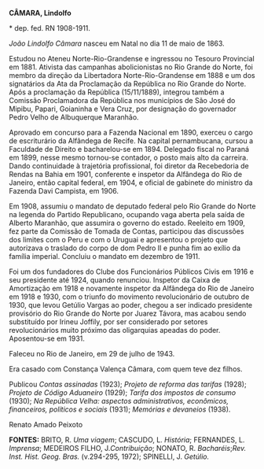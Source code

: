 **CÂMARA, Lindolfo**

\* dep. fed. RN 1908-1911.

*João Lindolfo Câmara* nasceu em Natal no dia 11 de maio de 1863.

Estudou no Ateneu Norte-Rio-Grandense e ingressou no Tesouro Provincial
em 1881. Ativista das campanhas abolicionistas no Rio Grande do Norte,
foi membro da direção da Libertadora Norte-Rio-Grandense em 1888 e um
dos signatários da Ata da Proclamação da República no Rio Grande do
Norte. Após a proclamação da República (15/11/1889), integrou também a
Comissão Proclamadora da República nos municípios de São José do Mipibu,
Papari, Goianinha e Vera Cruz, por designação do governador Pedro Velho
de Albuquerque Maranhão.

Aprovado em concurso para a Fazenda Nacional em 1890, exerceu o cargo de
escriturário da Alfândega de Recife. Na capital pernambucana, cursou a
Faculdade de Direito e bacharelou-se em 1894. Delegado fiscal no Paraná
em 1899, nesse mesmo tornou-se contador, o posto mais alto da carreira.
Dando continuidade à trajetória profissional, foi diretor da Recebedoria
de Rendas na Bahia em 1901, conferente e inspetor da Alfândega do Rio de
Janeiro, então capital federal, em 1904, e oficial de gabinete do
ministro da Fazenda Davi Campista, em 1906.

Em 1908, assumiu o mandato de deputado federal pelo Rio Grande do Norte
na legenda do Partido Republicano, ocupando vaga aberta pela saída de
Alberto Maranhão, que assumira o governo do estado. Reeleito em 1909,
fez parte da Comissão de Tomada de Contas, participou das discussões dos
limites com o Peru e com o Uruguai e apresentou o projeto que autorizava
o traslado do corpo de dom Pedro II e punha fim ao exílio da família
imperial. Concluiu o mandato em dezembro de 1911.

Foi um dos fundadores do Clube dos Funcionários Públicos Civis em 1916 e
seu presidente até 1924, quando renunciou. Inspetor da Caixa de
Amortização em 1918 e novamente inspetor da Alfândega do Rio de Janeiro
em 1918 e 1930, com o triunfo do movimento revolucionário de outubro de
1930, que levou Getúlio Vargas ao poder, chegou a ser indicado
presidente provisório do Rio Grande do Norte por Juarez Távora, mas
acabou sendo substituído por Irineu Joffily, por ser considerado por
setores revolucionários muito próximo das oligarquias apeadas do poder.
Aposentou-se em 1931.

Faleceu no Rio de Janeiro, em 29 de julho de 1943.

Era casado com Constança Valença Câmara, com quem teve dez filhos.

Publicou *Contas assinadas* (1923); *Projeto de reforma das tarifas*
(1928); *Projeto de Código Aduaneiro* (1929); *Tarifa dos impostos de
consumo* (1930); *Na República Velha: aspectos administrativos,
econômicos, financeiros, políticos e sociais* (1931); *Memórias e
devaneios* (1938).

Renato Amado Peixoto

**FONTES:** BRITO, R. *Uma viagem*; CASCUDO, L. *História*; FERNANDES,
L. *Imprensa*; MEDEIROS FILHO, J.*Contribuição*; NONATO, R.
*Bacharéis*;*Rev. Inst. Hist. Geog. Bras.* (v.294-295, 1972); SPINELLI,
J. *Getúlio.*
